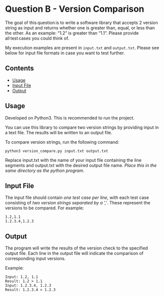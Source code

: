 # Question B - Version Comparison

The goal of this question is to write a software library that accepts 2 version string as input and returns whether one is greater than, equal, or less than the other. As an example: “1.2” is greater than “1.1”. Please provide all test cases you could think of. 

My execution examples are present in `input.txt` and `output.txt`. Please see below for input file formats in case you want to test further.

## Contents

- [Usage](#usage)
- [Input File](#input-file)
- [Output](#output)

## Usage

Developed on Python3. This is recommended to run the project.

You can use this library to compare two version strings by providing input in a text file. The results will be written to an output file.

To compare version strings, run the following command:
```
python3 version_compare.py input.txt output.txt
```
Replace input.txt with the name of your input file containing the line segments and output.txt with the desired output file name. *Place this in the same directory as the python program.*

## Input File
The input file should contain *one test case per line*, with each test case consisting of *two version strings separated by a ','*. These represent the versions to be compared. For example:
```
1.2,1.1
1.2.3.4,1.2.3  
```

## Output
The program will write the results of the version check to the specified output file. Each line in the output file will indicate the comparison of corresponding input versions.

Example:
```
Input: 1.2, 1.1
Result: 1.2 > 1.1
Input: 1.2.3.4, 1.2.3
Result: 1.2.3.4 > 1.2.3
```
